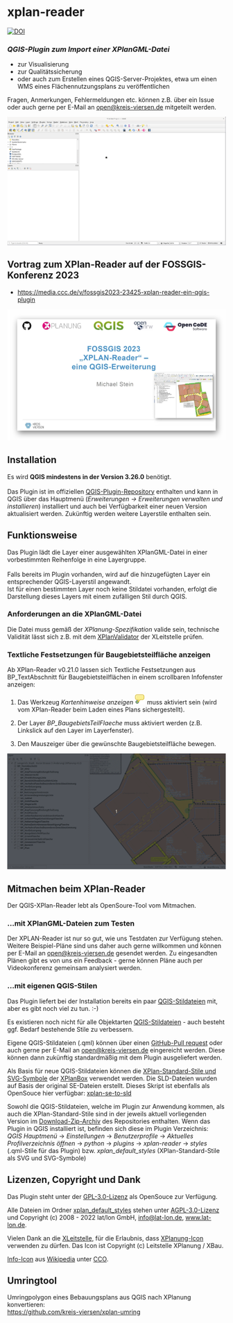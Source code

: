 # xplan-reader

<a href="https://doi.org/10.5281/zenodo.10046828"><img src="https://zenodo.org/badge/DOI/10.5281/zenodo.10046828.svg" width="210" alt="DOI"></a>

### _QGIS-Plugin zum Import einer XPlanGML-Datei_

- zur Visualisierung
- zur Qualitätssicherung
- oder auch zum Erstellen eines QGIS-Server-Projektes, etwa um einen WMS eines Flächennutzungsplans zu veröffentlichen

Fragen, Anmerkungen, Fehlermeldungen etc. können z.B. über ein Issue oder auch gerne per E-Mail an [open@kreis-viersen.de] mitgeteilt werden.

<img src=./xplan-reader.gif>

## Vortrag zum XPlan-Reader auf der FOSSGIS-Konferenz 2023

- https://media.ccc.de/v/fossgis2023-23425-xplan-reader-ein-qgis-plugin

<a href="https://media.ccc.de/v/fossgis2023-23425-xplan-reader-ein-qgis-plugin"><img src="vortrag_xplan-reader_fossgis_2023.png" alt="Vortrag zum XPlan-Reader auf der FOSSGIS-Konferenz 2023"></a>

## Installation

Es wird **QGIS mindestens in der Version 3.26.0** benötigt.<br><br>
Das Plugin ist im offiziellen [QGIS-Plugin-Repository] enthalten und kann in QGIS über das Hauptmenü (*Erweiterungen -> Erweiterungen verwalten und installieren*) installiert und auch bei Verfügbarkeit einer neuen Version aktualisiert werden. Zukünftig werden weitere Layerstile enthalten sein.

## Funktionsweise

Das Plugin lädt die Layer einer ausgewählten XPlanGML-Datei in einer vorbestimmten Reihenfolge in eine Layergruppe.<br><br>Falls bereits im Plugin vorhanden, wird auf die hinzugefügten Layer ein entsprechender QGIS-Layerstil angewandt. <br>Ist für einen bestimmten Layer noch keine Stildatei vorhanden, erfolgt die Darstellung dieses Layers mit einem zufälligen Stil durch QGIS.

### Anforderungen an die XPlanGML-Datei

Die Datei muss gemäß der _XPlanung-Spezifikation_ valide sein, technische Validität lässt sich z.B. mit dem [XPlanValidator] der XLeitstelle prüfen.

### Textliche Festsetzungen für Baugebietsteilfläche anzeigen

Ab XPlan-Reader v0.21.0 lassen sich Textliche Festsetzungen aus BP_TextAbschnitt für Baugebietsteilflächen in einem scrollbaren Infofenster anzeigen:

1. Das Werkzeug _Kartenhinweise anzeigen_ <img src=./kartenhinweis_anzeigen.png> muss aktiviert sein (wird vom XPlan-Reader beim Laden eines Plans sichergestellt).

2. Der Layer _BP_BaugebietsTeilFlaeche_ muss aktiviert werden (z.B. Linkslick auf den Layer im Layerfenster).

3. Den Mauszeiger über die gewünschte Baugebietsteilfläche bewegen.

<img src=./xplan-reader_textliche_festsetzungen.gif>

## Mitmachen beim XPlan-Reader

Der QGIS-XPlan-Reader lebt als OpenSoure-Tool vom Mitmachen. 

### ...mit XPlanGML-Dateien zum Testen

Der XPLAN-Reader ist nur so gut, wie uns Testdaten zur Verfügung stehen. Weitere Beispiel-Pläne sind uns daher auch gerne willkommen und können per E-Mail an [open@kreis-viersen.de] gesendet werden. Zu eingesandten Plänen gibt es von uns ein Feedback - gerne können Pläne auch per Videokonferenz gemeinsam analysiert werden.

### ...mit eigenen QGIS-Stilen

Das Plugin liefert bei der Installation bereits ein paar [QGIS-Stildateien] mit, aber es gibt noch viel zu tun. :-)

Es existieren noch nicht für alle Objektarten [QGIS-Stildateien] - auch besteht ggf. Bedarf bestehende Stile zu verbessern.

Eigene QGIS-Stildateien (.qml) können über einen [GitHub-Pull request] oder auch gerne per E-Mail an [open@kreis-viersen.de] eingereicht werden. Diese können dann zukünftig standardmäßig mit dem Plugin ausgeliefert werden.

Als Basis für neue QGIS-Stildateien können die [XPlan-Standard-Stile und SVG-Symbole] der [XPlanBox] verwendet werden. Die SLD-Dateien wurden auf Basis der original SE-Dateien erstellt. Dieses Skript ist ebenfalls als OpenSouce hier verfügbar: [xplan-se-to-sld]

Sowohl die QGIS-Stildateien, welche im Plugin zur Anwendung kommen, als auch die XPlan-Standard-Stile sind in der jeweils aktuell vorliegenden Version im [Download-Zip-Archiv] des Repositories enthalten.
Wenn das Plugin in QGIS installiert ist, befinden sich diese im Plugin Verzeichnis:<br>
_QGIS Hauptmenü_ -> _Einstellungen_ -> _Benutzerprofile_ -> _Aktuelles Profilverzeichnis öffnen_ -> _python_ -> _plugins_ -> _xplan-reader_ -> _styles_ (.qml-Stile für das Plugin) bzw. _xplan_default_styles_ (XPlan-Standard-Stile als SVG und SVG-Symbole)

## Lizenzen, Copyright und Dank

Das Plugin steht unter der [GPL-3.0-Lizenz] als OpenSouce zur Verfügung.

Alle Dateien im Ordner [xplan_default_styles] stehen unter [AGPL-3.0-Lizenz] und Copyright (c) 2008 - 2022 lat/lon GmbH, info@lat-lon.de, www.lat-lon.de.

Vielen Dank an die [XLeitstelle], für die Erlaubnis, dass [XPlanung-Icon] verwenden zu dürfen. Das Icon ist Copyright (c) Leitstelle XPlanung / XBau.

[Info-Icon] aus [Wikipedia] unter [CCO].

## Umringtool
Umringpolygon eines Bebauungsplans aus QGIS nach XPlanung konvertieren:<br>https://github.com/kreis-viersen/xplan-umring




[open@kreis-viersen.de]: <mailto:open@kreis-viersen.de?subject=xplan-reader>
[QGIS-Plugin-Repository]: <https://plugins.qgis.org/plugins/xplan-reader/>
[XPlanValidator]: <https://www.xplanungsplattform.de/xplan-validator/>
[QGIS-Stildateien]: <https://github.com/kreis-viersen/xplan-reader/tree/main/styles>
[GitHub-Pull request]: <https://github.com/kreis-viersen/xplan-reader/pulls>
[XPlan-Standard-Stile und SVG-Symbole]: <https://github.com/kreis-viersen/xplan-reader/tree/main/xplan_default_styles>
[XPlanBox]: <https://gitlab.opencode.de/diplanung/ozgxplanung>
[xplan-se-to-sld]: <https://github.com/kreis-viersen/xplan-se-to-sld>
[Download-Zip-Archiv]: <https://github.com/kreis-viersen/xplan-reader/archive/refs/heads/main.zip>
[GPL-3.0-Lizenz]: https://github.com/kreis-viersen/xplan-reader/blob/main/LICENSE
[xplan_default_styles]: <https://github.com/kreis-viersen/xplan-reader/tree/main/xplan_default_styles>
[XLeitstelle]: <https://xleitstelle.de/leitstelle>
[AGPL-3.0-Lizenz]: <https://www.gnu.org/licenses/agpl-3.0.txt>
[XPlanung-Icon]: <https://github.com/kreis-viersen/xplan-reader/blob/main/xplan_reader_icon.png>
[Info-Icon]: <https://github.com/kreis-viersen/xplan-reader/blob/main/info_icon.png>
[Wikipedia]: <https://de.m.wikipedia.org/wiki/Datei:Info_icon-72a7cf.svg>
[CCO]: <https://creativecommons.org/publicdomain/zero/1.0/deed.en>
